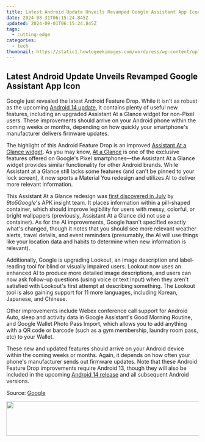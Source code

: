 ```yaml
---
title: Latest Android Update Unveils Revamped Google Assistant App Icon
date: 2024-08-31T06:15:24.845Z
updated: 2024-09-01T06:15:24.845Z
tags:
  - cutting-edge
categories:
  - tech
thumbnail: https://static1.howtogeekimages.com/wordpress/wp-content/uploads/2023/09/1.png
---
```


## Latest Android Update Unveils Revamped Google Assistant App Icon

Google just revealed the latest Android Feature Drop. While it isn't as robust as the upcoming [Android 14 update](https://mondly-stories.techidaily.com/beginners-pathway-to-russian-currency-terminology/), it contains plenty of useful new features, including an upgraded Assistant At a Glance widget for non-Pixel users. These improvements should arrive on your Android phone within the coming weeks or months, depending on how quickly your smartphone's manufacturer delivers firmware updates.

 The highlight of this Android Feature Drop is an improved [Assistant At a Glance widget](https://www.android.com/google-features-on-android/september-2023/?utm%5Fsource=blog&utm%5Fmedium=owned&utm%5Fcampaign=y23q3spotlight/#assistant-at-a-glance). As you may know, [At a Glance](https://youtube-clips.techidaily.com/create-effective-youtube-advertisements-on-a-budget-for-2024/) is one of the exclusive features offered on Google's Pixel smartphones—the Assistant At a Glance widget provides similar functionality for other Android brands. While Assistant at a Glance still lacks some features (and can't be pinned to your lock screen), it now sports a Material You redesign and utilizes AI to deliver more relevant information.

 This Assistant At a Glance redesign was [first discovered in July](https://9to5google.com/2023/07/12/at-a-glance-widget-material-you-redesign/) by _9to5Google_'s APK insight team. It places information within a pill-shaped container, which should improve legibility for users with messy, colorful, or bright wallpapers (previously, Assistant At a Glance did not use a container). As for the AI improvements, Google hasn't specified exactly what's changed, though it notes that you should see more relevant weather alerts, travel details, and event reminders (presumably, the AI will use things like your location data and habits to determine when new information is relevant).

 Additionally, Google is upgrading Lookout, an image description and label-reading tool for blind or visually impaired users. Lookout now uses an enhanced AI to produce more detailed image descriptions, and users can now ask follow-up questions (using voice or text input) when they aren't satisfied with Lookout's first attempt at describing something. The Lookout tool is also gaining support for 11 more languages, including Korean, Japanese, and Chinese.

 Other improvements include Webex conference call support for Android Auto, sleep and activity data in Google Assistant's Good Morning Routine, and Google Wallet Photo Pass Import, which allows you to add anything with a QR code or barcode (such as a gym membership, laundry room pass, etc) to your Wallet.

 These new and updated features should arrive on your Android device within the coming weeks or months. Again, it depends on how often your phone's manufacturer sends out firmware updates. Note that these Android Feature Drop improvements require Android 13, though they will also be included in the upcoming [Android 14 release](https://common-error.techidaily.com/troubleshoot-and-repair-windows-groove-with-these-5-solutions-for-a-malfunctioning-touchscreen/) and all subsequent Android versions.

 Source: [Google](https://blog.google/products/android/new-android-features-september-2023/)

<ins class="adsbygoogle"
     style="display:block"
     data-ad-format="autorelaxed"
     data-ad-client="ca-pub-7571918770474297"
     data-ad-slot="1223367746"></ins>



<ins class="adsbygoogle"
     style="display:block"
     data-ad-client="ca-pub-7571918770474297"
     data-ad-slot="8358498916"
     data-ad-format="auto"
     data-full-width-responsive="true"></ins>



<!-- affiliate ads begin -->
<a href="https://laganoo.pxf.io/c/5597632/1657399/16446" target="_top" id="1657399"><img src="//a.impactradius-go.com/display-ad/16446-1657399" border="0" alt="" width="728" height="90"/></a><img height="0" width="0" src="https://imp.pxf.io/i/5597632/1657399/16446" style="position:absolute;visibility:hidden;" border="0" />
<!-- affiliate ads end -->